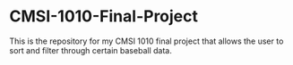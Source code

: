 # CMSI-1010-Final-Project
This is the repository for my CMSI 1010 final project that allows the user to sort and filter through certain baseball data.
